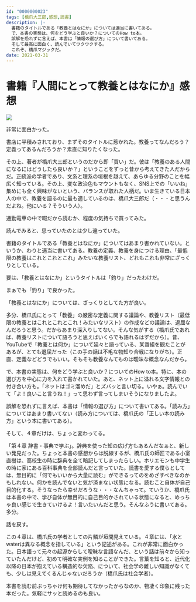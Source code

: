 ```yaml
---
id: "0000000023"
tags: [橋爪大三郎,感想,読書]
description: |-
  書籍のタイトルである「教養とはなにか」については適当に書いてある。
  で、本書の実態は、何をどう学ぶと良いか？についてのHow to本。
  誤解を恐れずに言えば、本書は「情報の選び方」について書いてある。
  そして最高に面白く、読んでいてワクワクする。
  これぞ、橋爪マジックだ。
date: 2021-03-31
---
```


# 書籍『人間にとって教養とはなにか』感想

<a href="https://www.amazon.co.jp/%E4%BA%BA%E9%96%93%E3%81%AB%E3%81%A8%E3%81%A3%E3%81%A6%E6%95%99%E9%A4%8A%E3%81%A8%E3%81%AF%E3%81%AA%E3%81%AB%E3%81%8B-SB%E6%96%B0%E6%9B%B8-%E6%A9%8B%E7%88%AA-%E5%A4%A7%E4%B8%89%E9%83%8E/dp/4815607508?&linkCode=li2&tag=taito062507-22&linkId=9c559efed2537c8a13d1aea8168c1df1&language=ja_JP&ref_=as_li_ss_il" target="_blank"><img border="0" src="//ws-fe.amazon-adsystem.com/widgets/q?_encoding=UTF8&ASIN=4815607508&Format=_SL160_&ID=AsinImage&MarketPlace=JP&ServiceVersion=20070822&WS=1&tag=taito062507-22&language=ja_JP" ></a><img src="https://ir-jp.amazon-adsystem.com/e/ir?t=taito062507-22&language=ja_JP&l=li2&o=9&a=4815607508" width="1" height="1" border="0" alt="" style="border:none !important; margin:0px !important;" />

非常に面白かった。

書店に平積みされており、まずそのタイトルに惹かれた。教養ってなんだろう？定義ってあるんだろうか？素直に知りたくなった。

その上、著者が橋爪大三郎というのだから即「買い」だ。彼は「教養のある人間になるにはどうしたら良いか？」ということをずっと昔から考えてきた人だからだ。正統派の学者であり、文系と理系の垣根を越えて、あらゆる分野のことを幅広く知っている。その上、変な政治色もマウントもなく、SNS上での「いいね」集めにも全く興味がないという、バランスが取れた人柄だ。いま生きている日本人の中で、教養を語るのに最も適しているのは、橋爪大三郎だ（・・・と思うんだよね。他にいる？そういう人）。

通勤電車の中で暇だから読むか、程度の気持ちで買ってみた。

読んでみると、思っていたのとは少し違っていた。

書籍のタイトルである「教養とはなにか」についてはあまり書かれていない。というか、わりと適当に書いてある。教養の定義、教養を身につける理由、「最低限の教養はこれとこれとこれ」みたいな教養リスト、どれもこれも非常にざっくりとしている。

要は、「教養とはなにか」というタイトルは「釣り」だったわけだ。

まぁでも「釣り」で良かった。

「教養とはなにか」については、ざっくりとしてた方が良い。

多分、橋爪氏にとって「教養」の厳密な定義に関する議論や、教養リスト（最低限の教養とはこれとこれとこれ！みたいなリスト）の作成などの議論は、退屈なんだろうと思う。だからあまり深入りしてない。そんな気がする（橋爪氏であれば、教養リストについて語ろうと思えばいくらでも語れるはずだから）。昔、YouTubeで「教養とは何か」について延々と語っている、某番組を観たことがあるが、とても退屈だった（この手の話は不毛な物知り合戦になりがち）。正直、定義などどうでもいい。そもそも教養なんてものは曖昧な概念なんだから。

で、本書の実態は、何をどう学ぶと良いか？についてのHow to本。特に、本の選び方を中心に力を入れて書かれていた。あと、ネット上に溢れる文字情報との付き合い方も。「ネットはゴミ溜めだ」とズバッと言い切る。いやぁ。読んでいて「よ！良いこと言うね！」って思わず言ってしまいそうになりましたよ。

誤解を恐れずに言えば、本書は「情報の選び方」について書いてある。「読み方」についてはあまり書いてない（読み方については、橋爪氏の「正しい本の読み方」という本に書いてある）。

そして、４章だけは、ちょっと変わってる。

「第４章 辞書・事典で学ぶ」。辞典を使った知の広げ方もあるんだなぁと、新しい発見だった。ちょっと本書の感想からは脱線するが、橋爪氏の師匠である小室直樹は、高校生の時に辞典を全て暗記してしまったらしい。ホリエモンも中学生の時に家にある百科事典を全部読んだと言っていた。読書を愛する僕らとしては、無目的に「何でもいいから大量に読む」ができるってのをめざすべきなのかもしれない。何かを読んでないと気が済まない状態になる。読むこと自体が自己目的化する。そうなったら幸せだろうな・・・なんちゃって。ていうか、橋爪氏は本書の中で、学び自体が無目的に自己目的かされている状態になると、めっちゃ良い感じで生きていけるよ！言いたいんだと思う。そんなふうに書いてある。多分。

話を戻す。

この４章は、橋爪氏の学者としての片鱗が垣間見えている。４章には、「水とwaterは異なる概念を指している」という記述がある。これが非常に面白かった。日本語って元々の起源からして曖昧な言語なんだ、という話は前々から知っていたんだけど、初めて明確な実例を知ることができた。言葉を知ると、近代化以降の日本が抱えている構造的な欠陥、について、社会学の難しい知識がなくても、少しは見えてくるんじゃないだろうか（橋爪氏は社会学者）。

本書を読む前ぶっちゃけ何も期待してなかったからなのか、物凄く印象に残った本だった。気軽にサッと読めるのも良い。
